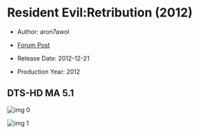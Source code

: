 # Resident Evil:Retribution (2012)

* Author: aron7awol

* [Forum Post](https://www.avsforum.com/threads/bass-eq-for-filtered-movies.2995212/post-58320744)

* Release Date: 2012-12-21
* Production Year: 2012

## DTS-HD MA 5.1

![img 0](https://i.imgur.com/yhzs1nO.jpg)

![img 1](https://i.imgur.com/dVwADjN.jpg)

